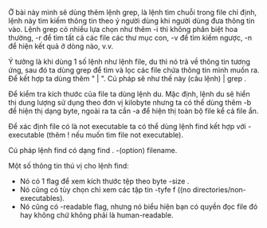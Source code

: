 Ở bài này mình sẽ dùng thêm lệnh grep, là lệnh tìm chuỗi trong file chỉ định, lệnh này tìm kiếm thông tin theo ý người dùng khi người dùng đưa thông tin vào. Lệnh grep có nhiều lựa chọn như thêm -i thì không phân biệt hoa thường, -r để tìm tất cả các file các thư mục con, -v để tìm kiếm ngược, -n để hiện kết quả ở dòng nào, v.v.

Ý tưởng là khi dùng 1 số lệnh như lệnh file, du thì nó trả về thông tin tương ứng, sau đó ta dùng grep để tìm và lọc các file chứa thông tin mình muốn ra. Để kết hợp ta dùng thêm " | ". Cú pháp sẽ như thế này (câu lệnh) | grep .

Để kiểm tra kích thước của file ta dùng lệnh du. Mặc định, lệnh du sẽ hiển thị dung lượng sử dụng theo đơn vị kilobyte nhưng ta có thể dùng thêm -b để hiện thị dạng byte, ngoài ra ta cần -a để hiện thị toàn bộ file kể cả file ẩn.

Để xác định file có là not executable ta có thể dùng lệnh find kết hợp với -executable (thêm ! nếu muốn tìm file not executable).

Cú pháp lệnh find có dạng find . -(option) filename.

Một số thông tin thú vị cho lệnh find: 
   - Nó có 1 flag để xem kích thước tệp theo byte -size <bytes>.
   - Nó cũng có tùy chọn chỉ xem các tập tin -tyfe f ((no directories/non-executables).
   - Nó cũng có -readable flag, nhưng nó biểu hiện bạn có quyền đọc file đó hay không chứ không phải là human-readable.
